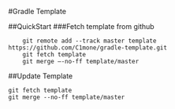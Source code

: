 #Gradle Template

##QuickStart
###Fetch template from github
```
	git remote add --track master template https://github.com/C1mone/gradle-template.git
	git fetch template
	git merge –-no-ff template/master
```




##Update Template

```
git fetch template
git merge --no-ff template/master
```